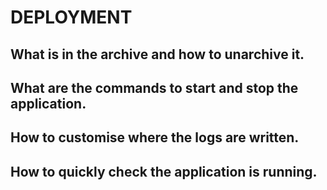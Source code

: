 # DEPLOYMENT

## What is in the archive and how to unarchive it.

## What are the commands to start and stop the application.

## How to customise where the logs are written.

## How to quickly check the application is running.
